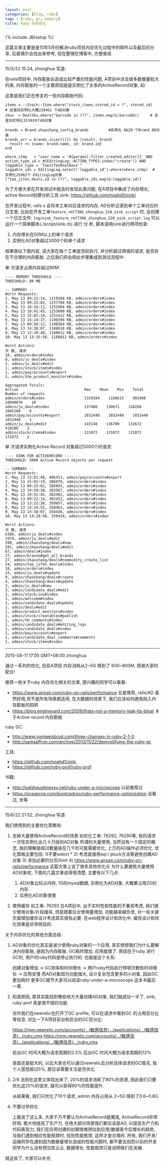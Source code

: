 ```yaml
---
layout: post
categories: [blog, ruby]
tags : [ruby, gc, memory]
title: Ruby 内存优化
---
```

{% include JB/setup %}

这篇文章主要是是15年5月份解决ruby项目内存优化过程中的邮件以及最后的分享, 后面偶尔会找出来参考, 现在整理在博客中, 方便查阅

---

15/5/22 15:24, zhonghua 写道:

在rails项目中, 内存膨胀会造成比较严重的性能问题, A项目中涉及很多数据量较大的表, 内存膨胀的一个主要原因是是实例化了太多的ActiveRecord对象, 如:

这里是我们正在修复的一些内存膨胀代码:

    items = ::Stock::Item.where("stock_items.stored_id = ?", stored_id)   # 这里将实例化大概228461 个AD对象
    skus  = DealSku.where("barcode in (?)", items.map(&:barcode))     # 这里将实例化153919个AD对象

    brands = Brand.zhaoshang_config_brands         #实例化 6629 个Brand AD对象
    brands_arr = brands.inject([]) do |result, brand|
      result << {name: brand.name, id: brand.id}
    end

    where_stmp   = "user_name = '#{params[:filter_created_editor]}' AND action_type_id = #{EditingLog::ACTION_TYPES.index("create")} AND  loggable_type = 'TaoJifenDealBase'"
    loggable_ids = EditingLog.select('loggable_id').where(where_stmp)  # 实例化25962个 EditingLog对象
    ["tao_jifen_deals.id in (?)", loggable_ids.map(&:loggable_id)]


为了方便大家在开发测试中能及时发现此类问题, 在A项目中集成了内存增长, active Record创建分析工具 oink: https://github.com/noahd1/oink/

在开发过程中, rails s 会将本工单对应请求的内存, AD分析记录到单个工单对应的日志里, 比如在开发工单`feature_rm77386_zhonghua_520_oink_script` 时, 会创建一个日志文件:   `log/oink_feature_rm77386_zhonghua_520_oink_script.log`
可以运行一个简单脚本(./script/oink.rb) 进行 分 析, 脚本调用oink进行两项检查:


1. 内存增长在50M以上的单个请求
2. 实例化AD对象超过3000个的单个请求


结果类似下面内容, 请大家在每个工单提测前执行, 并分析超过阈值的请求, 是否存在不合理的内存膨胀. 之后我们将会把此步骤集成到测试流程中.

单 次请求占用内存超过80M:

    ---- MEMORY THRESHOLD ----
    THRESHOLD: 80 MB

    -- SUMMARY --
    Worst Requests:
    1. May 13 09:22:14, 1319104 KB, admin/orders#index
    2. May 13 09:25:02, 1257784 KB, admin/orders#index
    3. May 13 10:16:11, 1255904 KB, admin/orders#index
    4. May 13 10:41:45, 1253600 KB, admin/orders#index
    5. May 13 15:02:19, 1251412 KB, admin/orders#index
    6. May 13 14:24:37, 1190396 KB, admin/orders#index
    7. May 13 09:58:12, 1190364 KB, admin/orders#index
    8. May 13 14:38:07, 1188016 KB, admin/orders#index
    9. May 13 13:20:40, 1188012 KB, admin/orders#index
    10. May 13 13:35:58, 1188012 KB, admin/orders#index

    Worst Actions:
    次 数, 请求
    18, admin/orders#index
    8, admin/ju_deals#index
    3, admin/ju_deals#edit
    1, admin/stock/items#index
    1, admin/pay/accounts#export
    1, admin/zhe_product_monitors#index

    Aggregated Totals:
    Action                              Max    Mean    Min    Total    Number of requests
    admin/orders#index                  1319104    1166615    991408    20999076    18
    admin/ju_deals#index                137488    130671    126260    1045368    8
    admin/pay/accounts#export           1032440    1032440    1032440    1032440    1
    admin/ju_deals#edit                 143148    136700    132672    410100    3
    admin/stock/items#index             131072    131072    131072    131072    1

单 次请求实例化Active Record 对象超过5000个的请求:

    ---- OINK FOR ACTIVERECORD ----
    THRESHOLD: 5000 Active Record objects per request

    -- SUMMARY --
    Worst Requests:
    1. May 13 12:01:48, 406413, admin/pay/accounts#export
    2. May 13 15:02:19, 386976, admin/orders#index
    3. May 13 09:25:02, 385803, admin/orders#index
    4. May 13 14:59:38, 383567, admin/orders#index
    5. May 13 10:41:45, 382481, admin/orders#index
    6. May 13 09:22:14, 382452, admin/orders#index
    7. May 13 13:22:38, 358657, admin/orders#index
    8. May 13 14:14:55, 358463, admin/orders#index
    9. May 13 14:38:07, 358436, admin/orders#index
    10. May 13 14:28:58, 358424, admin/orders#index

    Worst Actions:
    次 数, 请求
    6308, admin/ju_deals#index
    1979, admin/ju_deals#edit
    599, admin/zhaoshang/deals#new
    201, admin/zhaoshang/deals#edit
    67, admin/deals#index
    27, admin/brands#get_all_brands
    27, admin/zhaoshang/deals#commodity_create_list
    24, admin/tao_jifen_deals#index
    18, admin/orders#index
    15, admin/ju_deals#update
    9, admin/zhaoshang/deals#create
    4, admin/zhaoshang/deals#update
    3, admin/ju_deals#new
    3, admin/candidate_deals#edit
    2, admin/stock/ins#index
    1, admin/welcome#index
    1, admin/candidate_deals#update
    1, admin/deals#edit
    1, admin/product_monitors#index
    1, admin/stock/creatables#publish
    1, admin/tb_comments#index
    1, admin/candidate_deals#editing_logs
    1, admin/candidate_deals#index
    1, admin/pay/accounts#export
    1, admin/candidate_deal_comments#comments
    1, admin/stock/items#index

---

2015-06-11 17:05 GMT+08:00 zhonghua

通过一系列的优化, 目前A项目 内存消耗从2~5G 降到了 600~800M, 感谢大家的配合!

推荐一些关于ruby 内存优化相关的文章, 感兴趣的同学可以看看:

* <https://www.airpair.com/ruby-on-rails/performance>  五星推荐, rails/AD 虽然好用,但不是所有场景都适用, 在大数据的场景下, 我们应该如何避免陷入内存膨胀的陷阱
* <https://blog.engineyard.com/2009/thats-not-a-memory-leak-its-bloat>  关于Active record 内存膨胀


ruby GC:

* <http://www.yoniweisbrod.com/three-changes-in-ruby-2-1-0>
* <http://samsaffron.com/archive/2013/11/22/demystifying-the-ruby-gc>

工具:

* <https://github.com/noahd1/oink>
* <https://github.com/ruby-prof/ruby-prof>

书籍:

* <http://patshaughnessy.net/ruby-under-a-microscope> 以前推荐过
* <https://pragprog.com/book/adrpo/ruby-performance-optimization> 没看过, 坐等

---

15/6/22 21:52, zhonghua 写道:

我们使用到的主要优化策略有:

1. 去掉大量使用ActiveRecord的场景
    如优化工单:  76292, 76290等, 有的请求一次性实例化出几十万级别AD对象
    所谓的大量使用, 当然没有一个固定的概念,  我的理解是超过数量级在几千的可能需要优化, 上万的AD操作必须优化.
    优化策略主要包括:
     1)不要select *
     2) 考虑直接用sql / pluck方法等避免创建AD对象
     3) 添加必要的分页/limit
     4) https://www.airpair.com/ruby-on-rails/performance   这篇文章上说了很多其他优化点
    为什么要避免大量使用AD对象呢, 下面的几篇文章说得很清楚, 主要有以下几点:
    1) AD对象比较占内存, 1G的mysql数据, 实例化为AD对象, 大概要占用2G的内存
    2) 实例化AD对象很慢

2. 使用缓存
   如工单: 76293
   在A项目中, 出于实时性和性能的不重视考虑,  我们很少使用对象/片段缓存, 但是随着后台使用量增加, 功能越来越负责, 对一些关键页面增加缓存设计考虑其实很有必要.
   在web程序设计和优化中, 缓存设计和优化效果是非常明显的.


关于内存优化的其他方面总结:

1. AD对象的优化其实是减少使用ruby对象的一个应用, 其实想想我们为什么要解决内存膨胀, 是因为内存膨胀, GC耗时增加, 应用就慢了. 原因在于ruby 进行GC时, 用户的ruby代码是停止执行的. 也就是这个关系:

    创建对象增加 -> GC频率和时间增长 -> 用户ruby代码执行停顿次数和时间增长 -> 应用变慢
    而AD对象因为功能强大, 设计复杂包含更多的小对象, 因此GC更加耗时
    更多GC细节大家可以阅读ruby-under-a-microscope 这本书最后一章.

2. 知道原因, 那其实能找到哪些地方大量创建AD对象, 我们就成功一半了, oink, ruby-prof 真是很不错的功能.

     另外我们在newrelic也打开了GC profile, 可以在请求中看到GC 的占用百分比等信息, 对比一下A项目前台和后台的GC百分比:

     https://rpm.newrelic.com/accounts/...(敏感信息).../applications/...(敏感信息).../ruby_vms
     https://rpm.newrelic.com/accounts/...(敏感信息).../applications/...(敏感信息).../ruby_vms

    前台GC 时间大概为请求周期的2.5%
    后台GC 时间大概为请求周期的12%

   差距还是挺大的, 以后大家也可以通过newrelic去分析具体请求的GC情况, 我个人感觉超过5%, 那应该需要关注是否优化.

3.  2/8 法则在这里又体现出来了, 20%的请求消耗了80%的资源, 因此我们只要优化这20%的请求, 就可以获得80%的性能提升.

    从结果看, 我们只优化了10个请求, admin 内存占用从 2~5G 降到了0.6~0.8G

4. 不要过早优化

    上面说了这么多, 大家千万不要认为ActiveRecord是魔鬼, ActiveRecord非常好用, 极大地提高了生产力.
    在绝大部分场景我们都应该是AD, 以提高生产力和代码表现力, 我们在应用创建的初期很难预估到应用/数据表今后增长的趋势, 当我们遇到相应性能瓶颈时, 找到性能瓶颈, 这样才是合理的.
    所有, 我们开发/运维同学在遇到因为数据量增长造成的性能问题时, 都不要去抱怨以前的开发同学为什么没有预见性云云, 数据增长, 性能瓶颈只是说明我们在发展.


就这些了, 大家可以补充
